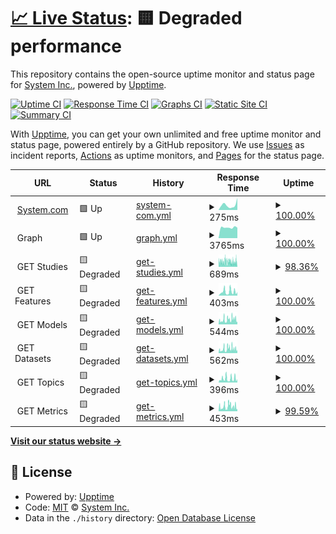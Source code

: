 # [📈 Live Status](https://SystemInternal.github.io/uptime): <!--live status--> **🟨 Degraded performance**

This repository contains the open-source uptime monitor and status page for [System Inc.](https://www.system.com), powered by [Upptime](https://github.com/upptime/upptime).

[![Uptime CI](https://github.com/SystemInternal/uptime/workflows/Uptime%20CI/badge.svg)](https://github.com/SystemInternal/uptime/actions?query=workflow%3A%22Uptime+CI%22)
[![Response Time CI](https://github.com/SystemInternal/uptime/workflows/Response%20Time%20CI/badge.svg)](https://github.com/SystemInternal/uptime/actions?query=workflow%3A%22Response+Time+CI%22)
[![Graphs CI](https://github.com/SystemInternal/uptime/workflows/Graphs%20CI/badge.svg)](https://github.com/SystemInternal/uptime/actions?query=workflow%3A%22Graphs+CI%22)
[![Static Site CI](https://github.com/SystemInternal/uptime/workflows/Static%20Site%20CI/badge.svg)](https://github.com/SystemInternal/uptime/actions?query=workflow%3A%22Static+Site+CI%22)
[![Summary CI](https://github.com/SystemInternal/uptime/workflows/Summary%20CI/badge.svg)](https://github.com/SystemInternal/uptime/actions?query=workflow%3A%22Summary+CI%22)

With [Upptime](https://upptime.js.org), you can get your own unlimited and free uptime monitor and status page, powered entirely by a GitHub repository. We use [Issues](https://github.com/SystemInternal/uptime/issues) as incident reports, [Actions](https://github.com/SystemInternal/uptime/actions) as uptime monitors, and [Pages](https://SystemInternal.github.io/uptime) for the status page.

<!--start: status pages-->
<!-- This summary is generated by Upptime (https://github.com/upptime/upptime) -->
<!-- Do not edit this manually, your changes will be overwritten -->
<!-- prettier-ignore -->
| URL | Status | History | Response Time | Uptime |
| --- | ------ | ------- | ------------- | ------ |
| <img alt="" src="https://favicons.githubusercontent.com/www.system.com" height="13"> [System.com](https://www.system.com) | 🟩 Up | [system-com.yml](https://github.com/SystemInternal/uptime/commits/HEAD/history/system-com.yml) | <details><summary><img alt="Response time graph" src="./graphs/system-com/response-time-week.png" height="20"> 275ms</summary><br><a href="https://SystemInternal.github.io/uptime/history/system-com"><img alt="Response time 292" src="https://img.shields.io/endpoint?url=https%3A%2F%2Fraw.githubusercontent.com%2FSystemInternal%2Fuptime%2FHEAD%2Fapi%2Fsystem-com%2Fresponse-time.json"></a><br><a href="https://SystemInternal.github.io/uptime/history/system-com"><img alt="24-hour response time 659" src="https://img.shields.io/endpoint?url=https%3A%2F%2Fraw.githubusercontent.com%2FSystemInternal%2Fuptime%2FHEAD%2Fapi%2Fsystem-com%2Fresponse-time-day.json"></a><br><a href="https://SystemInternal.github.io/uptime/history/system-com"><img alt="7-day response time 275" src="https://img.shields.io/endpoint?url=https%3A%2F%2Fraw.githubusercontent.com%2FSystemInternal%2Fuptime%2FHEAD%2Fapi%2Fsystem-com%2Fresponse-time-week.json"></a><br><a href="https://SystemInternal.github.io/uptime/history/system-com"><img alt="30-day response time 292" src="https://img.shields.io/endpoint?url=https%3A%2F%2Fraw.githubusercontent.com%2FSystemInternal%2Fuptime%2FHEAD%2Fapi%2Fsystem-com%2Fresponse-time-month.json"></a><br><a href="https://SystemInternal.github.io/uptime/history/system-com"><img alt="1-year response time 292" src="https://img.shields.io/endpoint?url=https%3A%2F%2Fraw.githubusercontent.com%2FSystemInternal%2Fuptime%2FHEAD%2Fapi%2Fsystem-com%2Fresponse-time-year.json"></a></details> | <details><summary><a href="https://SystemInternal.github.io/uptime/history/system-com">100.00%</a></summary><a href="https://SystemInternal.github.io/uptime/history/system-com"><img alt="All-time uptime 100.00%" src="https://img.shields.io/endpoint?url=https%3A%2F%2Fraw.githubusercontent.com%2FSystemInternal%2Fuptime%2FHEAD%2Fapi%2Fsystem-com%2Fuptime.json"></a><br><a href="https://SystemInternal.github.io/uptime/history/system-com"><img alt="24-hour uptime 100.00%" src="https://img.shields.io/endpoint?url=https%3A%2F%2Fraw.githubusercontent.com%2FSystemInternal%2Fuptime%2FHEAD%2Fapi%2Fsystem-com%2Fuptime-day.json"></a><br><a href="https://SystemInternal.github.io/uptime/history/system-com"><img alt="7-day uptime 100.00%" src="https://img.shields.io/endpoint?url=https%3A%2F%2Fraw.githubusercontent.com%2FSystemInternal%2Fuptime%2FHEAD%2Fapi%2Fsystem-com%2Fuptime-week.json"></a><br><a href="https://SystemInternal.github.io/uptime/history/system-com"><img alt="30-day uptime 100.00%" src="https://img.shields.io/endpoint?url=https%3A%2F%2Fraw.githubusercontent.com%2FSystemInternal%2Fuptime%2FHEAD%2Fapi%2Fsystem-com%2Fuptime-month.json"></a><br><a href="https://SystemInternal.github.io/uptime/history/system-com"><img alt="1-year uptime 100.00%" src="https://img.shields.io/endpoint?url=https%3A%2F%2Fraw.githubusercontent.com%2FSystemInternal%2Fuptime%2FHEAD%2Fapi%2Fsystem-com%2Fuptime-year.json"></a></details>
| <img alt="" src="https://favicons.githubusercontent.com/null" height="13"> Graph | 🟩 Up | [graph.yml](https://github.com/SystemInternal/uptime/commits/HEAD/history/graph.yml) | <details><summary><img alt="Response time graph" src="./graphs/graph/response-time-week.png" height="20"> 3765ms</summary><br><a href="https://SystemInternal.github.io/uptime/history/graph"><img alt="Response time 6992" src="https://img.shields.io/endpoint?url=https%3A%2F%2Fraw.githubusercontent.com%2FSystemInternal%2Fuptime%2FHEAD%2Fapi%2Fgraph%2Fresponse-time.json"></a><br><a href="https://SystemInternal.github.io/uptime/history/graph"><img alt="24-hour response time 3684" src="https://img.shields.io/endpoint?url=https%3A%2F%2Fraw.githubusercontent.com%2FSystemInternal%2Fuptime%2FHEAD%2Fapi%2Fgraph%2Fresponse-time-day.json"></a><br><a href="https://SystemInternal.github.io/uptime/history/graph"><img alt="7-day response time 3765" src="https://img.shields.io/endpoint?url=https%3A%2F%2Fraw.githubusercontent.com%2FSystemInternal%2Fuptime%2FHEAD%2Fapi%2Fgraph%2Fresponse-time-week.json"></a><br><a href="https://SystemInternal.github.io/uptime/history/graph"><img alt="30-day response time 6992" src="https://img.shields.io/endpoint?url=https%3A%2F%2Fraw.githubusercontent.com%2FSystemInternal%2Fuptime%2FHEAD%2Fapi%2Fgraph%2Fresponse-time-month.json"></a><br><a href="https://SystemInternal.github.io/uptime/history/graph"><img alt="1-year response time 6992" src="https://img.shields.io/endpoint?url=https%3A%2F%2Fraw.githubusercontent.com%2FSystemInternal%2Fuptime%2FHEAD%2Fapi%2Fgraph%2Fresponse-time-year.json"></a></details> | <details><summary><a href="https://SystemInternal.github.io/uptime/history/graph">100.00%</a></summary><a href="https://SystemInternal.github.io/uptime/history/graph"><img alt="All-time uptime 99.89%" src="https://img.shields.io/endpoint?url=https%3A%2F%2Fraw.githubusercontent.com%2FSystemInternal%2Fuptime%2FHEAD%2Fapi%2Fgraph%2Fuptime.json"></a><br><a href="https://SystemInternal.github.io/uptime/history/graph"><img alt="24-hour uptime 100.00%" src="https://img.shields.io/endpoint?url=https%3A%2F%2Fraw.githubusercontent.com%2FSystemInternal%2Fuptime%2FHEAD%2Fapi%2Fgraph%2Fuptime-day.json"></a><br><a href="https://SystemInternal.github.io/uptime/history/graph"><img alt="7-day uptime 100.00%" src="https://img.shields.io/endpoint?url=https%3A%2F%2Fraw.githubusercontent.com%2FSystemInternal%2Fuptime%2FHEAD%2Fapi%2Fgraph%2Fuptime-week.json"></a><br><a href="https://SystemInternal.github.io/uptime/history/graph"><img alt="30-day uptime 99.89%" src="https://img.shields.io/endpoint?url=https%3A%2F%2Fraw.githubusercontent.com%2FSystemInternal%2Fuptime%2FHEAD%2Fapi%2Fgraph%2Fuptime-month.json"></a><br><a href="https://SystemInternal.github.io/uptime/history/graph"><img alt="1-year uptime 99.89%" src="https://img.shields.io/endpoint?url=https%3A%2F%2Fraw.githubusercontent.com%2FSystemInternal%2Fuptime%2FHEAD%2Fapi%2Fgraph%2Fuptime-year.json"></a></details>
| <img alt="" src="https://favicons.githubusercontent.com/null" height="13"> GET Studies | 🟨 Degraded | [get-studies.yml](https://github.com/SystemInternal/uptime/commits/HEAD/history/get-studies.yml) | <details><summary><img alt="Response time graph" src="./graphs/get-studies/response-time-week.png" height="20"> 689ms</summary><br><a href="https://SystemInternal.github.io/uptime/history/get-studies"><img alt="Response time 681" src="https://img.shields.io/endpoint?url=https%3A%2F%2Fraw.githubusercontent.com%2FSystemInternal%2Fuptime%2FHEAD%2Fapi%2Fget-studies%2Fresponse-time.json"></a><br><a href="https://SystemInternal.github.io/uptime/history/get-studies"><img alt="24-hour response time 681" src="https://img.shields.io/endpoint?url=https%3A%2F%2Fraw.githubusercontent.com%2FSystemInternal%2Fuptime%2FHEAD%2Fapi%2Fget-studies%2Fresponse-time-day.json"></a><br><a href="https://SystemInternal.github.io/uptime/history/get-studies"><img alt="7-day response time 689" src="https://img.shields.io/endpoint?url=https%3A%2F%2Fraw.githubusercontent.com%2FSystemInternal%2Fuptime%2FHEAD%2Fapi%2Fget-studies%2Fresponse-time-week.json"></a><br><a href="https://SystemInternal.github.io/uptime/history/get-studies"><img alt="30-day response time 681" src="https://img.shields.io/endpoint?url=https%3A%2F%2Fraw.githubusercontent.com%2FSystemInternal%2Fuptime%2FHEAD%2Fapi%2Fget-studies%2Fresponse-time-month.json"></a><br><a href="https://SystemInternal.github.io/uptime/history/get-studies"><img alt="1-year response time 681" src="https://img.shields.io/endpoint?url=https%3A%2F%2Fraw.githubusercontent.com%2FSystemInternal%2Fuptime%2FHEAD%2Fapi%2Fget-studies%2Fresponse-time-year.json"></a></details> | <details><summary><a href="https://SystemInternal.github.io/uptime/history/get-studies">98.36%</a></summary><a href="https://SystemInternal.github.io/uptime/history/get-studies"><img alt="All-time uptime 98.62%" src="https://img.shields.io/endpoint?url=https%3A%2F%2Fraw.githubusercontent.com%2FSystemInternal%2Fuptime%2FHEAD%2Fapi%2Fget-studies%2Fuptime.json"></a><br><a href="https://SystemInternal.github.io/uptime/history/get-studies"><img alt="24-hour uptime 99.97%" src="https://img.shields.io/endpoint?url=https%3A%2F%2Fraw.githubusercontent.com%2FSystemInternal%2Fuptime%2FHEAD%2Fapi%2Fget-studies%2Fuptime-day.json"></a><br><a href="https://SystemInternal.github.io/uptime/history/get-studies"><img alt="7-day uptime 98.36%" src="https://img.shields.io/endpoint?url=https%3A%2F%2Fraw.githubusercontent.com%2FSystemInternal%2Fuptime%2FHEAD%2Fapi%2Fget-studies%2Fuptime-week.json"></a><br><a href="https://SystemInternal.github.io/uptime/history/get-studies"><img alt="30-day uptime 98.62%" src="https://img.shields.io/endpoint?url=https%3A%2F%2Fraw.githubusercontent.com%2FSystemInternal%2Fuptime%2FHEAD%2Fapi%2Fget-studies%2Fuptime-month.json"></a><br><a href="https://SystemInternal.github.io/uptime/history/get-studies"><img alt="1-year uptime 98.62%" src="https://img.shields.io/endpoint?url=https%3A%2F%2Fraw.githubusercontent.com%2FSystemInternal%2Fuptime%2FHEAD%2Fapi%2Fget-studies%2Fuptime-year.json"></a></details>
| <img alt="" src="https://favicons.githubusercontent.com/null" height="13"> GET Features | 🟨 Degraded | [get-features.yml](https://github.com/SystemInternal/uptime/commits/HEAD/history/get-features.yml) | <details><summary><img alt="Response time graph" src="./graphs/get-features/response-time-week.png" height="20"> 403ms</summary><br><a href="https://SystemInternal.github.io/uptime/history/get-features"><img alt="Response time 403" src="https://img.shields.io/endpoint?url=https%3A%2F%2Fraw.githubusercontent.com%2FSystemInternal%2Fuptime%2FHEAD%2Fapi%2Fget-features%2Fresponse-time.json"></a><br><a href="https://SystemInternal.github.io/uptime/history/get-features"><img alt="24-hour response time 538" src="https://img.shields.io/endpoint?url=https%3A%2F%2Fraw.githubusercontent.com%2FSystemInternal%2Fuptime%2FHEAD%2Fapi%2Fget-features%2Fresponse-time-day.json"></a><br><a href="https://SystemInternal.github.io/uptime/history/get-features"><img alt="7-day response time 403" src="https://img.shields.io/endpoint?url=https%3A%2F%2Fraw.githubusercontent.com%2FSystemInternal%2Fuptime%2FHEAD%2Fapi%2Fget-features%2Fresponse-time-week.json"></a><br><a href="https://SystemInternal.github.io/uptime/history/get-features"><img alt="30-day response time 403" src="https://img.shields.io/endpoint?url=https%3A%2F%2Fraw.githubusercontent.com%2FSystemInternal%2Fuptime%2FHEAD%2Fapi%2Fget-features%2Fresponse-time-month.json"></a><br><a href="https://SystemInternal.github.io/uptime/history/get-features"><img alt="1-year response time 403" src="https://img.shields.io/endpoint?url=https%3A%2F%2Fraw.githubusercontent.com%2FSystemInternal%2Fuptime%2FHEAD%2Fapi%2Fget-features%2Fresponse-time-year.json"></a></details> | <details><summary><a href="https://SystemInternal.github.io/uptime/history/get-features">100.00%</a></summary><a href="https://SystemInternal.github.io/uptime/history/get-features"><img alt="All-time uptime 100.00%" src="https://img.shields.io/endpoint?url=https%3A%2F%2Fraw.githubusercontent.com%2FSystemInternal%2Fuptime%2FHEAD%2Fapi%2Fget-features%2Fuptime.json"></a><br><a href="https://SystemInternal.github.io/uptime/history/get-features"><img alt="24-hour uptime 99.97%" src="https://img.shields.io/endpoint?url=https%3A%2F%2Fraw.githubusercontent.com%2FSystemInternal%2Fuptime%2FHEAD%2Fapi%2Fget-features%2Fuptime-day.json"></a><br><a href="https://SystemInternal.github.io/uptime/history/get-features"><img alt="7-day uptime 100.00%" src="https://img.shields.io/endpoint?url=https%3A%2F%2Fraw.githubusercontent.com%2FSystemInternal%2Fuptime%2FHEAD%2Fapi%2Fget-features%2Fuptime-week.json"></a><br><a href="https://SystemInternal.github.io/uptime/history/get-features"><img alt="30-day uptime 100.00%" src="https://img.shields.io/endpoint?url=https%3A%2F%2Fraw.githubusercontent.com%2FSystemInternal%2Fuptime%2FHEAD%2Fapi%2Fget-features%2Fuptime-month.json"></a><br><a href="https://SystemInternal.github.io/uptime/history/get-features"><img alt="1-year uptime 100.00%" src="https://img.shields.io/endpoint?url=https%3A%2F%2Fraw.githubusercontent.com%2FSystemInternal%2Fuptime%2FHEAD%2Fapi%2Fget-features%2Fuptime-year.json"></a></details>
| <img alt="" src="https://favicons.githubusercontent.com/null" height="13"> GET Models | 🟨 Degraded | [get-models.yml](https://github.com/SystemInternal/uptime/commits/HEAD/history/get-models.yml) | <details><summary><img alt="Response time graph" src="./graphs/get-models/response-time-week.png" height="20"> 544ms</summary><br><a href="https://SystemInternal.github.io/uptime/history/get-models"><img alt="Response time 512" src="https://img.shields.io/endpoint?url=https%3A%2F%2Fraw.githubusercontent.com%2FSystemInternal%2Fuptime%2FHEAD%2Fapi%2Fget-models%2Fresponse-time.json"></a><br><a href="https://SystemInternal.github.io/uptime/history/get-models"><img alt="24-hour response time 722" src="https://img.shields.io/endpoint?url=https%3A%2F%2Fraw.githubusercontent.com%2FSystemInternal%2Fuptime%2FHEAD%2Fapi%2Fget-models%2Fresponse-time-day.json"></a><br><a href="https://SystemInternal.github.io/uptime/history/get-models"><img alt="7-day response time 544" src="https://img.shields.io/endpoint?url=https%3A%2F%2Fraw.githubusercontent.com%2FSystemInternal%2Fuptime%2FHEAD%2Fapi%2Fget-models%2Fresponse-time-week.json"></a><br><a href="https://SystemInternal.github.io/uptime/history/get-models"><img alt="30-day response time 512" src="https://img.shields.io/endpoint?url=https%3A%2F%2Fraw.githubusercontent.com%2FSystemInternal%2Fuptime%2FHEAD%2Fapi%2Fget-models%2Fresponse-time-month.json"></a><br><a href="https://SystemInternal.github.io/uptime/history/get-models"><img alt="1-year response time 512" src="https://img.shields.io/endpoint?url=https%3A%2F%2Fraw.githubusercontent.com%2FSystemInternal%2Fuptime%2FHEAD%2Fapi%2Fget-models%2Fresponse-time-year.json"></a></details> | <details><summary><a href="https://SystemInternal.github.io/uptime/history/get-models">100.00%</a></summary><a href="https://SystemInternal.github.io/uptime/history/get-models"><img alt="All-time uptime 99.81%" src="https://img.shields.io/endpoint?url=https%3A%2F%2Fraw.githubusercontent.com%2FSystemInternal%2Fuptime%2FHEAD%2Fapi%2Fget-models%2Fuptime.json"></a><br><a href="https://SystemInternal.github.io/uptime/history/get-models"><img alt="24-hour uptime 99.98%" src="https://img.shields.io/endpoint?url=https%3A%2F%2Fraw.githubusercontent.com%2FSystemInternal%2Fuptime%2FHEAD%2Fapi%2Fget-models%2Fuptime-day.json"></a><br><a href="https://SystemInternal.github.io/uptime/history/get-models"><img alt="7-day uptime 100.00%" src="https://img.shields.io/endpoint?url=https%3A%2F%2Fraw.githubusercontent.com%2FSystemInternal%2Fuptime%2FHEAD%2Fapi%2Fget-models%2Fuptime-week.json"></a><br><a href="https://SystemInternal.github.io/uptime/history/get-models"><img alt="30-day uptime 99.81%" src="https://img.shields.io/endpoint?url=https%3A%2F%2Fraw.githubusercontent.com%2FSystemInternal%2Fuptime%2FHEAD%2Fapi%2Fget-models%2Fuptime-month.json"></a><br><a href="https://SystemInternal.github.io/uptime/history/get-models"><img alt="1-year uptime 99.81%" src="https://img.shields.io/endpoint?url=https%3A%2F%2Fraw.githubusercontent.com%2FSystemInternal%2Fuptime%2FHEAD%2Fapi%2Fget-models%2Fuptime-year.json"></a></details>
| <img alt="" src="https://favicons.githubusercontent.com/null" height="13"> GET Datasets | 🟨 Degraded | [get-datasets.yml](https://github.com/SystemInternal/uptime/commits/HEAD/history/get-datasets.yml) | <details><summary><img alt="Response time graph" src="./graphs/get-datasets/response-time-week.png" height="20"> 562ms</summary><br><a href="https://SystemInternal.github.io/uptime/history/get-datasets"><img alt="Response time 783" src="https://img.shields.io/endpoint?url=https%3A%2F%2Fraw.githubusercontent.com%2FSystemInternal%2Fuptime%2FHEAD%2Fapi%2Fget-datasets%2Fresponse-time.json"></a><br><a href="https://SystemInternal.github.io/uptime/history/get-datasets"><img alt="24-hour response time 691" src="https://img.shields.io/endpoint?url=https%3A%2F%2Fraw.githubusercontent.com%2FSystemInternal%2Fuptime%2FHEAD%2Fapi%2Fget-datasets%2Fresponse-time-day.json"></a><br><a href="https://SystemInternal.github.io/uptime/history/get-datasets"><img alt="7-day response time 562" src="https://img.shields.io/endpoint?url=https%3A%2F%2Fraw.githubusercontent.com%2FSystemInternal%2Fuptime%2FHEAD%2Fapi%2Fget-datasets%2Fresponse-time-week.json"></a><br><a href="https://SystemInternal.github.io/uptime/history/get-datasets"><img alt="30-day response time 783" src="https://img.shields.io/endpoint?url=https%3A%2F%2Fraw.githubusercontent.com%2FSystemInternal%2Fuptime%2FHEAD%2Fapi%2Fget-datasets%2Fresponse-time-month.json"></a><br><a href="https://SystemInternal.github.io/uptime/history/get-datasets"><img alt="1-year response time 783" src="https://img.shields.io/endpoint?url=https%3A%2F%2Fraw.githubusercontent.com%2FSystemInternal%2Fuptime%2FHEAD%2Fapi%2Fget-datasets%2Fresponse-time-year.json"></a></details> | <details><summary><a href="https://SystemInternal.github.io/uptime/history/get-datasets">100.00%</a></summary><a href="https://SystemInternal.github.io/uptime/history/get-datasets"><img alt="All-time uptime 99.81%" src="https://img.shields.io/endpoint?url=https%3A%2F%2Fraw.githubusercontent.com%2FSystemInternal%2Fuptime%2FHEAD%2Fapi%2Fget-datasets%2Fuptime.json"></a><br><a href="https://SystemInternal.github.io/uptime/history/get-datasets"><img alt="24-hour uptime 99.98%" src="https://img.shields.io/endpoint?url=https%3A%2F%2Fraw.githubusercontent.com%2FSystemInternal%2Fuptime%2FHEAD%2Fapi%2Fget-datasets%2Fuptime-day.json"></a><br><a href="https://SystemInternal.github.io/uptime/history/get-datasets"><img alt="7-day uptime 100.00%" src="https://img.shields.io/endpoint?url=https%3A%2F%2Fraw.githubusercontent.com%2FSystemInternal%2Fuptime%2FHEAD%2Fapi%2Fget-datasets%2Fuptime-week.json"></a><br><a href="https://SystemInternal.github.io/uptime/history/get-datasets"><img alt="30-day uptime 99.81%" src="https://img.shields.io/endpoint?url=https%3A%2F%2Fraw.githubusercontent.com%2FSystemInternal%2Fuptime%2FHEAD%2Fapi%2Fget-datasets%2Fuptime-month.json"></a><br><a href="https://SystemInternal.github.io/uptime/history/get-datasets"><img alt="1-year uptime 99.81%" src="https://img.shields.io/endpoint?url=https%3A%2F%2Fraw.githubusercontent.com%2FSystemInternal%2Fuptime%2FHEAD%2Fapi%2Fget-datasets%2Fuptime-year.json"></a></details>
| <img alt="" src="https://favicons.githubusercontent.com/null" height="13"> GET Topics | 🟨 Degraded | [get-topics.yml](https://github.com/SystemInternal/uptime/commits/HEAD/history/get-topics.yml) | <details><summary><img alt="Response time graph" src="./graphs/get-topics/response-time-week.png" height="20"> 396ms</summary><br><a href="https://SystemInternal.github.io/uptime/history/get-topics"><img alt="Response time 369" src="https://img.shields.io/endpoint?url=https%3A%2F%2Fraw.githubusercontent.com%2FSystemInternal%2Fuptime%2FHEAD%2Fapi%2Fget-topics%2Fresponse-time.json"></a><br><a href="https://SystemInternal.github.io/uptime/history/get-topics"><img alt="24-hour response time 598" src="https://img.shields.io/endpoint?url=https%3A%2F%2Fraw.githubusercontent.com%2FSystemInternal%2Fuptime%2FHEAD%2Fapi%2Fget-topics%2Fresponse-time-day.json"></a><br><a href="https://SystemInternal.github.io/uptime/history/get-topics"><img alt="7-day response time 396" src="https://img.shields.io/endpoint?url=https%3A%2F%2Fraw.githubusercontent.com%2FSystemInternal%2Fuptime%2FHEAD%2Fapi%2Fget-topics%2Fresponse-time-week.json"></a><br><a href="https://SystemInternal.github.io/uptime/history/get-topics"><img alt="30-day response time 369" src="https://img.shields.io/endpoint?url=https%3A%2F%2Fraw.githubusercontent.com%2FSystemInternal%2Fuptime%2FHEAD%2Fapi%2Fget-topics%2Fresponse-time-month.json"></a><br><a href="https://SystemInternal.github.io/uptime/history/get-topics"><img alt="1-year response time 369" src="https://img.shields.io/endpoint?url=https%3A%2F%2Fraw.githubusercontent.com%2FSystemInternal%2Fuptime%2FHEAD%2Fapi%2Fget-topics%2Fresponse-time-year.json"></a></details> | <details><summary><a href="https://SystemInternal.github.io/uptime/history/get-topics">100.00%</a></summary><a href="https://SystemInternal.github.io/uptime/history/get-topics"><img alt="All-time uptime 100.00%" src="https://img.shields.io/endpoint?url=https%3A%2F%2Fraw.githubusercontent.com%2FSystemInternal%2Fuptime%2FHEAD%2Fapi%2Fget-topics%2Fuptime.json"></a><br><a href="https://SystemInternal.github.io/uptime/history/get-topics"><img alt="24-hour uptime 99.99%" src="https://img.shields.io/endpoint?url=https%3A%2F%2Fraw.githubusercontent.com%2FSystemInternal%2Fuptime%2FHEAD%2Fapi%2Fget-topics%2Fuptime-day.json"></a><br><a href="https://SystemInternal.github.io/uptime/history/get-topics"><img alt="7-day uptime 100.00%" src="https://img.shields.io/endpoint?url=https%3A%2F%2Fraw.githubusercontent.com%2FSystemInternal%2Fuptime%2FHEAD%2Fapi%2Fget-topics%2Fuptime-week.json"></a><br><a href="https://SystemInternal.github.io/uptime/history/get-topics"><img alt="30-day uptime 100.00%" src="https://img.shields.io/endpoint?url=https%3A%2F%2Fraw.githubusercontent.com%2FSystemInternal%2Fuptime%2FHEAD%2Fapi%2Fget-topics%2Fuptime-month.json"></a><br><a href="https://SystemInternal.github.io/uptime/history/get-topics"><img alt="1-year uptime 100.00%" src="https://img.shields.io/endpoint?url=https%3A%2F%2Fraw.githubusercontent.com%2FSystemInternal%2Fuptime%2FHEAD%2Fapi%2Fget-topics%2Fuptime-year.json"></a></details>
| <img alt="" src="https://favicons.githubusercontent.com/null" height="13"> GET Metrics | 🟨 Degraded | [get-metrics.yml](https://github.com/SystemInternal/uptime/commits/HEAD/history/get-metrics.yml) | <details><summary><img alt="Response time graph" src="./graphs/get-metrics/response-time-week.png" height="20"> 453ms</summary><br><a href="https://SystemInternal.github.io/uptime/history/get-metrics"><img alt="Response time 484" src="https://img.shields.io/endpoint?url=https%3A%2F%2Fraw.githubusercontent.com%2FSystemInternal%2Fuptime%2FHEAD%2Fapi%2Fget-metrics%2Fresponse-time.json"></a><br><a href="https://SystemInternal.github.io/uptime/history/get-metrics"><img alt="24-hour response time 463" src="https://img.shields.io/endpoint?url=https%3A%2F%2Fraw.githubusercontent.com%2FSystemInternal%2Fuptime%2FHEAD%2Fapi%2Fget-metrics%2Fresponse-time-day.json"></a><br><a href="https://SystemInternal.github.io/uptime/history/get-metrics"><img alt="7-day response time 453" src="https://img.shields.io/endpoint?url=https%3A%2F%2Fraw.githubusercontent.com%2FSystemInternal%2Fuptime%2FHEAD%2Fapi%2Fget-metrics%2Fresponse-time-week.json"></a><br><a href="https://SystemInternal.github.io/uptime/history/get-metrics"><img alt="30-day response time 484" src="https://img.shields.io/endpoint?url=https%3A%2F%2Fraw.githubusercontent.com%2FSystemInternal%2Fuptime%2FHEAD%2Fapi%2Fget-metrics%2Fresponse-time-month.json"></a><br><a href="https://SystemInternal.github.io/uptime/history/get-metrics"><img alt="1-year response time 484" src="https://img.shields.io/endpoint?url=https%3A%2F%2Fraw.githubusercontent.com%2FSystemInternal%2Fuptime%2FHEAD%2Fapi%2Fget-metrics%2Fresponse-time-year.json"></a></details> | <details><summary><a href="https://SystemInternal.github.io/uptime/history/get-metrics">99.59%</a></summary><a href="https://SystemInternal.github.io/uptime/history/get-metrics"><img alt="All-time uptime 99.89%" src="https://img.shields.io/endpoint?url=https%3A%2F%2Fraw.githubusercontent.com%2FSystemInternal%2Fuptime%2FHEAD%2Fapi%2Fget-metrics%2Fuptime.json"></a><br><a href="https://SystemInternal.github.io/uptime/history/get-metrics"><img alt="24-hour uptime 97.14%" src="https://img.shields.io/endpoint?url=https%3A%2F%2Fraw.githubusercontent.com%2FSystemInternal%2Fuptime%2FHEAD%2Fapi%2Fget-metrics%2Fuptime-day.json"></a><br><a href="https://SystemInternal.github.io/uptime/history/get-metrics"><img alt="7-day uptime 99.59%" src="https://img.shields.io/endpoint?url=https%3A%2F%2Fraw.githubusercontent.com%2FSystemInternal%2Fuptime%2FHEAD%2Fapi%2Fget-metrics%2Fuptime-week.json"></a><br><a href="https://SystemInternal.github.io/uptime/history/get-metrics"><img alt="30-day uptime 99.89%" src="https://img.shields.io/endpoint?url=https%3A%2F%2Fraw.githubusercontent.com%2FSystemInternal%2Fuptime%2FHEAD%2Fapi%2Fget-metrics%2Fuptime-month.json"></a><br><a href="https://SystemInternal.github.io/uptime/history/get-metrics"><img alt="1-year uptime 99.89%" src="https://img.shields.io/endpoint?url=https%3A%2F%2Fraw.githubusercontent.com%2FSystemInternal%2Fuptime%2FHEAD%2Fapi%2Fget-metrics%2Fuptime-year.json"></a></details>

<!--end: status pages-->

[**Visit our status website →**](https://SystemInternal.github.io/uptime)

## 📄 License

- Powered by: [Upptime](https://github.com/upptime/upptime)
- Code: [MIT](./LICENSE) © [System Inc.](system.com)
- Data in the `./history` directory: [Open Database License](https://opendatacommons.org/licenses/odbl/1-0/)
